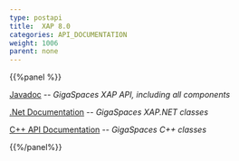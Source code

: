```yaml
---
type: postapi
title:  XAP 8.0
categories: API_DOCUMENTATION
weight: 1006
parent: none
---
```


{{%panel  %}}

[Javadoc](http://www.gigaspaces.com/docs/JavaDoc8.0/index.html) -- _GigaSpaces XAP API, including all components_

[.Net Documentation](http://www.gigaspaces.com/docs/dotnetdocs8.0) -- _GigaSpaces XAP.NET classes_

[C+\+ API Documentation](http://www.gigaspaces.com/docs/cppdocs8.0) -- _GigaSpaces C+\+ classes_

 {{%/panel%}}
